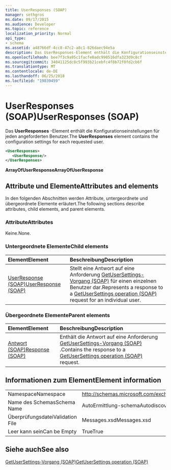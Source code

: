 ```yaml
---
title: UserResponses (SOAP)
manager: sethgros
ms.date: 09/17/2015
ms.audience: Developer
ms.topic: reference
localization_priority: Normal
api_type:
- schema
ms.assetid: a48766df-4cc8-47c2-a8c1-826daec94e5a
description: Das UserResponses-Element enthält die Konfigurationseinstellungen für jeden angeforderten Benutzer.
ms.openlocfilehash: bee7f3c9a95c1facfe0adc990516dfa323d9c8cf
ms.sourcegitcommit: 34041125dc8c5f993b21cebfc4f8b72f0fd2cb6f
ms.translationtype: MT
ms.contentlocale: de-DE
ms.lasthandoff: 06/25/2018
ms.locfileid: "19839459"
---
```

# <a name="userresponses-soap"></a><span data-ttu-id="f3af3-103">UserResponses (SOAP)</span><span class="sxs-lookup"><span data-stu-id="f3af3-103">UserResponses (SOAP)</span></span>

<span data-ttu-id="f3af3-104">Das **UserResponses** -Element enthält die Konfigurationseinstellungen für jeden angeforderten Benutzer.</span><span class="sxs-lookup"><span data-stu-id="f3af3-104">The **UserResponses** element contains the configuration settings for each requested user.</span></span> 
  
```XML
<UserResponses>
   <UserResponse/>
</UserResponses>
```

 <span data-ttu-id="f3af3-105">**ArrayOfUserResponse**</span><span class="sxs-lookup"><span data-stu-id="f3af3-105">**ArrayOfUserResponse**</span></span>
## <a name="attributes-and-elements"></a><span data-ttu-id="f3af3-106">Attribute und Elemente</span><span class="sxs-lookup"><span data-stu-id="f3af3-106">Attributes and elements</span></span>

<span data-ttu-id="f3af3-107">In den folgenden Abschnitten werden Attribute, untergeordnete und übergeordnete Elemente erläutert.</span><span class="sxs-lookup"><span data-stu-id="f3af3-107">The following sections describe attributes, child elements, and parent elements.</span></span>
  
### <a name="attributes"></a><span data-ttu-id="f3af3-108">Attribute</span><span class="sxs-lookup"><span data-stu-id="f3af3-108">Attributes</span></span>

<span data-ttu-id="f3af3-109">Keine.</span><span class="sxs-lookup"><span data-stu-id="f3af3-109">None.</span></span>
  
### <a name="child-elements"></a><span data-ttu-id="f3af3-110">Untergeordnete Elemente</span><span class="sxs-lookup"><span data-stu-id="f3af3-110">Child elements</span></span>

|<span data-ttu-id="f3af3-111">**Element**</span><span class="sxs-lookup"><span data-stu-id="f3af3-111">**Element**</span></span>|<span data-ttu-id="f3af3-112">**Beschreibung**</span><span class="sxs-lookup"><span data-stu-id="f3af3-112">**Description**</span></span>|
|:-----|:-----|
|[<span data-ttu-id="f3af3-113">UserResponse (SOAP)</span><span class="sxs-lookup"><span data-stu-id="f3af3-113">UserResponse (SOAP)</span></span>](userresponse-soap.md) <br/> |<span data-ttu-id="f3af3-114">Stellt eine Antwort auf eine Anforderung [GetUserSettings-Vorgang (SOAP)](getusersettings-operation-soap.md) für einen einzelnen Benutzer dar.</span><span class="sxs-lookup"><span data-stu-id="f3af3-114">Represents a response to a [GetUserSettings operation (SOAP)](getusersettings-operation-soap.md) request for an individual user.</span></span>  <br/> |
   
### <a name="parent-elements"></a><span data-ttu-id="f3af3-115">Übergeordnete Elemente</span><span class="sxs-lookup"><span data-stu-id="f3af3-115">Parent elements</span></span>

|<span data-ttu-id="f3af3-116">**Element**</span><span class="sxs-lookup"><span data-stu-id="f3af3-116">**Element**</span></span>|<span data-ttu-id="f3af3-117">**Beschreibung**</span><span class="sxs-lookup"><span data-stu-id="f3af3-117">**Description**</span></span>|
|:-----|:-----|
|[<span data-ttu-id="f3af3-118">Antwort (SOAP)</span><span class="sxs-lookup"><span data-stu-id="f3af3-118">Response (SOAP)</span></span>](response-soap.md) <br/> |<span data-ttu-id="f3af3-119">Enthält die Antwort auf eine Anforderung [GetUserSettings-Vorgang (SOAP)](getusersettings-operation-soap.md) .</span><span class="sxs-lookup"><span data-stu-id="f3af3-119">Contains the response to a [GetUserSettings operation (SOAP)](getusersettings-operation-soap.md) request.</span></span>  <br/> |
   
## <a name="element-information"></a><span data-ttu-id="f3af3-120">Informationen zum Element</span><span class="sxs-lookup"><span data-stu-id="f3af3-120">Element information</span></span>

|||
|:-----|:-----|
|<span data-ttu-id="f3af3-121">Namespace</span><span class="sxs-lookup"><span data-stu-id="f3af3-121">Namespace</span></span>  <br/> |http://schemas.microsoft.com/exchange/2010/Autodiscover  <br/> |
|<span data-ttu-id="f3af3-122">Name des Schemas</span><span class="sxs-lookup"><span data-stu-id="f3af3-122">Schema Name</span></span>  <br/> |<span data-ttu-id="f3af3-123">AutoErmittlung-schema</span><span class="sxs-lookup"><span data-stu-id="f3af3-123">Autodiscover schema</span></span>  <br/> |
|<span data-ttu-id="f3af3-124">Überprüfungsdatei</span><span class="sxs-lookup"><span data-stu-id="f3af3-124">Validation File</span></span>  <br/> |<span data-ttu-id="f3af3-125">Messages.xsd</span><span class="sxs-lookup"><span data-stu-id="f3af3-125">Messages.xsd</span></span>  <br/> |
|<span data-ttu-id="f3af3-126">Leer kann sein</span><span class="sxs-lookup"><span data-stu-id="f3af3-126">Can be Empty</span></span>  <br/> |<span data-ttu-id="f3af3-127">True</span><span class="sxs-lookup"><span data-stu-id="f3af3-127">True</span></span>  <br/> |
   
## <a name="see-also"></a><span data-ttu-id="f3af3-128">Siehe auch</span><span class="sxs-lookup"><span data-stu-id="f3af3-128">See also</span></span>



[<span data-ttu-id="f3af3-129">GetUserSettings-Vorgang (SOAP)</span><span class="sxs-lookup"><span data-stu-id="f3af3-129">GetUserSettings operation (SOAP)</span></span>](getusersettings-operation-soap.md)

